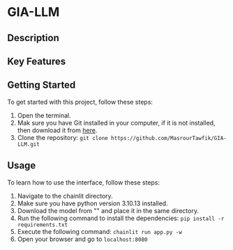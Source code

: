 # GIA-LLM

## Description

## Key Features


## Getting Started
To get started with this project, follow these steps:

1. Open the terminal.
2. Mak sure you have Git installed in your computer, if it is not installed, then download it from [here](https://git-scm.com/downloads).
3. Clone the repository: `git clone https://github.com/MasrourTawfik/GIA-LLM.git`

## Usage
To learn how to use the interface, follow these steps:

1. Navigate to the chainlit directory.
2. Make sure you have python version 3.10.13 installed.
3. Download the model from "" and place it in the same directory.
4. Run the following command to install the dependencies: `pip install -r requirements.txt`
5. Execute the following command: `chainlit run app.py -w`
6. Open your browser and go to `localhost:8080`

